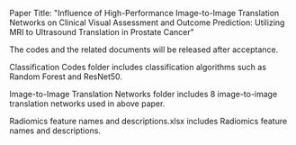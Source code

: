 Paper Title: "Influence of High-Performance Image-to-Image Translation Networks on Clinical Visual Assessment and Outcome Prediction: Utilizing MRI to Ultrasound Translation in Prostate Cancer"

The codes and the related documents will be released after acceptance. 

Classification Codes folder includes classification algorithms such as Random Forest and ResNet50.

Image-to-Image Translation Networks folder includes 8 image-to-image translation networks used in above paper. 

Radiomics feature names and descriptions.xlsx includes Radiomics feature names and descriptions. 
